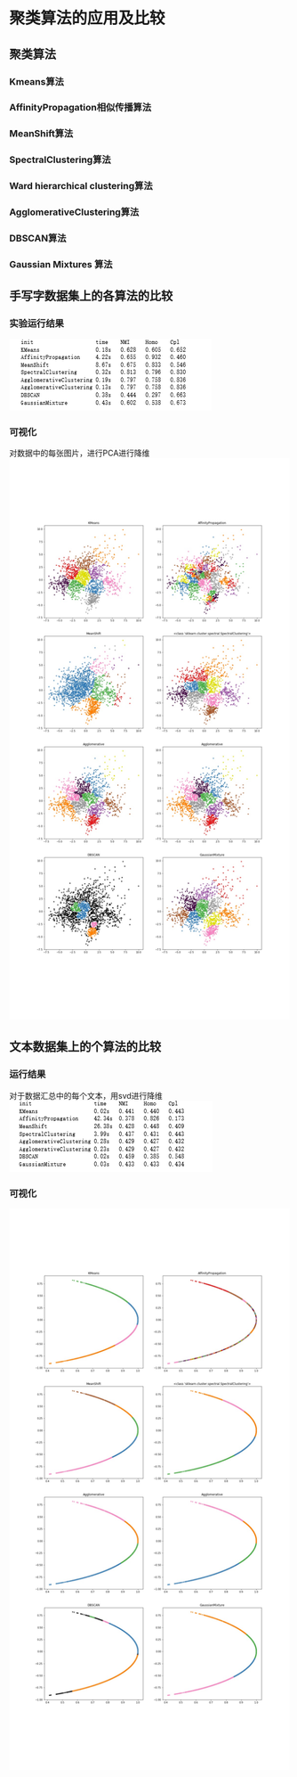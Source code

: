# 聚类算法的应用及比较
## 聚类算法
### Kmeans算法
### AffinityPropagation相似传播算法
### MeanShift算法
### SpectralClustering算法
### Ward hierarchical clustering算法
### AgglomerativeClustering算法
### DBSCAN算法
### Gaussian Mixtures 算法
## 手写字数据集上的各算法的比较
### 实验运行结果
![运行结果](pic/result_digit.png)
### 可视化
对数据中的每张图片，进行PCA进行降维                  
![结果图](pic/digit.jpg)
## 文本数据集上的个算法的比较
### 运行结果
对于数据汇总中的每个文本，用svd进行降维
![运行结果](pic/result_doc.png)
### 可视化
![结果图](pic/document.jpg)

